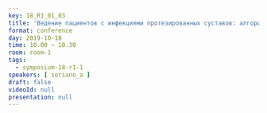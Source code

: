 ```yaml
---
key: 18_R1_01_03
title: 'Ведение пациентов с инфекциями протезированных суставов: алгоритмы, которые действительно работают'
format: conference
day: 2019-10-18
time: 10.00 – 10.30
room: room-1
tags:
  - symposium-18-r1-1
speakers: [ soriano_a ]
draft: false
videoId: null
presentation: null
---
```

